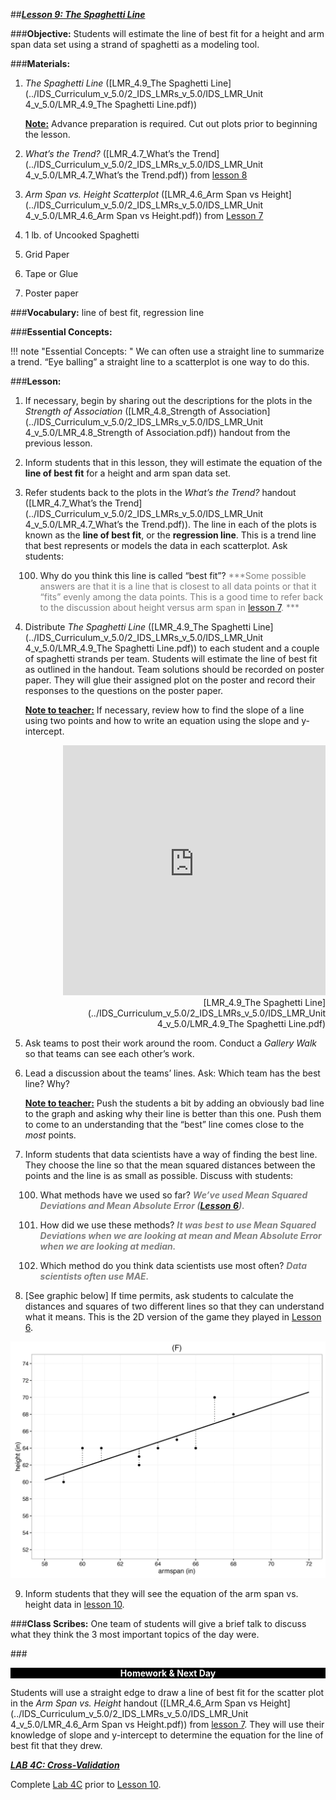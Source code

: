 ##***<u>Lesson 9: The Spaghetti Line</u>***

###**Objective:**
Students will estimate the line of best fit for a height and arm span data set using a strand of spaghetti as
a modeling tool.

###**Materials:**
1. *The Spaghetti Line* ([LMR_4.9_The Spaghetti Line](../IDS_Curriculum_v_5.0/2_IDS_LMRs_v_5.0/IDS_LMR_Unit 4_v_5.0/LMR_4.9_The Spaghetti Line.pdf))

    **<u>Note:</u>** Advance preparation is required. Cut out plots prior to beginning the lesson.

2. *What’s the Trend?* ([LMR_4.7_What’s the Trend](../IDS_Curriculum_v_5.0/2_IDS_LMRs_v_5.0/IDS_LMR_Unit 4_v_5.0/LMR_4.7_What’s the Trend.pdf)) from [lesson 8](lesson8.md)

3. *Arm Span vs. Height Scatterplot* ([LMR_4.6_Arm Span vs Height](../IDS_Curriculum_v_5.0/2_IDS_LMRs_v_5.0/IDS_LMR_Unit 4_v_5.0/LMR_4.6_Arm Span vs Height.pdf)) from [Lesson 7](lesson7.md)

4. 1 lb. of Uncooked Spaghetti

5. Grid Paper

6. Tape or Glue

7. Poster paper

###**Vocabulary:**
line of best fit, regression line

###**Essential Concepts:**

!!! note "Essential Concepts: "
    We can often use a straight line to summarize a trend. “Eye balling” a straight line to a
    scatterplot is one way to do this.

###**Lesson:**
1. If necessary, begin by sharing out the descriptions for the plots in the *Strength of Association*
([LMR_4.8_Strength of Association](../IDS_Curriculum_v_5.0/2_IDS_LMRs_v_5.0/IDS_LMR_Unit 4_v_5.0/LMR_4.8_Strength of Association.pdf)) handout from the previous lesson.

2. Inform students that in this lesson, they will estimate the equation of the **line of best fit** for a height and arm span data set.

3. Refer students back to the plots in the *What’s the Trend?* handout ([LMR_4.7_What’s the Trend](../IDS_Curriculum_v_5.0/2_IDS_LMRs_v_5.0/IDS_LMR_Unit 4_v_5.0/LMR_4.7_What’s the Trend.pdf)).
The line in each of the plots is known as the **line of best fit**, or the **regression line**. This is a trend line that best represents or models the data in each scatterplot. Ask students:

    100. Why do you think this line is called “best fit”? <span style="color:grey"> ***Some possible answers are that it is a line that is closest to all data points or that it “fits” evenly among the data points. This is a good time to refer back to the discussion about height versus arm span in [lesson 7](lesson7.md). *** </span>

4. Distribute *The Spaghetti Line* ([LMR_4.9_The Spaghetti Line](../IDS_Curriculum_v_5.0/2_IDS_LMRs_v_5.0/IDS_LMR_Unit 4_v_5.0/LMR_4.9_The Spaghetti Line.pdf)) to each student and a couple of
spaghetti strands per team. Students will estimate the line of best fit as outlined in the handout.
Team solutions should be recorded on poster paper. They will glue their assigned plot on the
poster and record their responses to the questions on the poster paper.

    **<u>Note to teacher:</u>** If necessary, review how to find the slope of a line using two points and how to
    write an equation using the slope and y-intercept.

    <div align="right"><iframe src="https://docs.google.com/viewerng/viewer?url=https://curriculum.idsucla.org/IDS_Curriculum_v_5.0/2_IDS_LMRs_v_5.0/IDS_LMR_Unit 4_v_5.0/LMR_4.9_The Spaghetti Line.pdf&embedded=true" style=" width:420px;height:400px;" frameborder="0"></iframe><br>[LMR_4.9_The Spaghetti Line](../IDS_Curriculum_v_5.0/2_IDS_LMRs_v_5.0/IDS_LMR_Unit 4_v_5.0/LMR_4.9_The Spaghetti Line.pdf)</div>    

5. Ask teams to post their work around the room. Conduct a *Gallery Walk* so that teams can see
each other’s work.

6. Lead a discussion about the teams’ lines. Ask: Which team has the best line? Why?

    **<u>Note to teacher:</u>** Push the students a bit by adding an obviously bad line to the graph and asking
    why their line is better than this one. Push them to come to an understanding that the “best” line
    comes close to the *most* points.

7. Inform students that data scientists have a way of finding the best line. They choose the line so that the mean squared distances between the points and the line is as small as possible. Discuss with students:

    100. What methods have we used so far? <span style="color:grey">***We’ve used Mean Squared Deviations and Mean Absolute Error ([Lesson 6](lesson6.md)).***</span>

    100. How did we use these methods? <span style="color:grey">***It was best to use Mean Squared Deviations when we are looking at mean and Mean Absolute Error when we are looking at median.***</span>

    100. Which method do you think data scientists use most often? <span style="color:grey">***Data scientists often use MAE.***</span>

8. [See graphic below] If time permits, ask students to calculate the distances and squares of two
different lines so that they can understand what it means. This is the 2D version of the game they
played in [Lesson 6](lesson6.md).
<img src="../../img/40908.png" />

9. Inform students that they will see the equation of the arm span vs. height data in [lesson 10](lesson10.md).

###**Class Scribes:**
One team of students will give a brief talk to discuss what they think the 3 most important topics of the
day were.

###<p style="background: black; color: white; text-align: center;">**Homework & Next Day**</p>
Students will use a straight edge to draw a line of best fit for the scatter plot in the *Arm Span vs. Height*
handout ([LMR_4.6_Arm Span vs Height](../IDS_Curriculum_v_5.0/2_IDS_LMRs_v_5.0/IDS_LMR_Unit 4_v_5.0/LMR_4.6_Arm Span vs Height.pdf)) from [lesson 7](lesson7.md). They will use their knowledge of slope and y-intercept
to determine the equation for the line of best fit that they drew.

[<u>***LAB 4C: Cross-Validation***</u>](lab4c.md)

Complete [Lab 4C](lab4c.md) prior to [Lesson 10](lesson10.md).